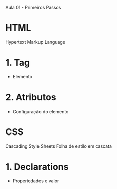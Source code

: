 Aula 01 - Primeiros Passos

# HTML

Hypertext Markup Language

# 1. Tag 

- Elemento

# 2. Atributos 

- Configuração do elemento

# CSS 

Cascading Style Sheets 
Folha de estilo em cascata 

# 1. Declarations 

- Properiedades e valor 



